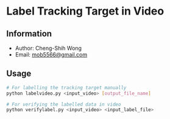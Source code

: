 # Label Tracking Target in Video

## Information

* Author: Cheng-Shih Wong
* Email:  mob5566@gmail.com

## Usage

```bash
# For labelling the tracking target manually
python labelvideo.py <input_video> [output_file_name]

# For verifying the labelled data in video
python verifylabel.py <input_video> <input_label_file>
```
